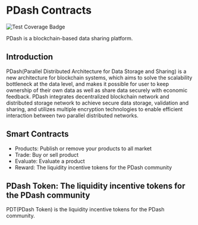 # PDash Contracts

![Test Coverage Badge](https://img.shields.io/endpoint?url=https://gist.githubusercontent.com/zgljl2012/676521a4ad619576708a8aad39a1eaaa/raw/pdash_contracts__heads_main.json)

PDash is a blockchain-based data sharing platform.

## Introduction

PDash(Parallel Distributed Architecture for Data Storage and Sharing) is a new architecture for blockchain systems, which aims to solve the scalability bottleneck at the data level, and makes it possible for user to keep ownership of their own data as well as share data securely with economic feedback. PDash integrates decentralized blockchain network and distributed storage network to achieve secure data storage, validation and sharing, and utilizes multiple encryption technologies to enable efficient interaction between two parallel distributed networks.

## Smart Contracts

+ Products: Publish or remove your products to all market
+ Trade: Buy or sell product
+ Evaluate: Evaluate a product
+ Reward: The liquidity incentive tokens for the PDash community

## PDash Token: The liquidity incentive tokens for the PDash community

PDT(PDash Token) is the liquidity incentive tokens for the PDash community.
